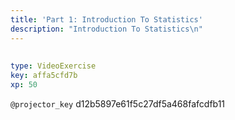 ```yaml
---
title: 'Part 1: Introduction To Statistics'
description: "Introduction To Statistics\n"
---
```


##       

```yaml
type: VideoExercise
key: affa5cfd7b
xp: 50
```

`@projector_key`
d12b5897e61f5c27df5a468fafcdfb11
